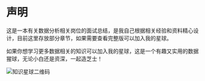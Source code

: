 # 声明

这是一本有关数据分析相关岗位的面试总结，是我自己根据相关经验和资料精心设计，目前这里存放部分章节，如果需要查看完整版可以加入我的星球。

如果你想学习更多数据相关的知识可以加入我的星球，这是一个有趣又实用的数据猩球，无论小白还是资深，一起造芝士！

![知识星球二维码](https://github.com/XRiver/DevOpsTeachingPlatform)


